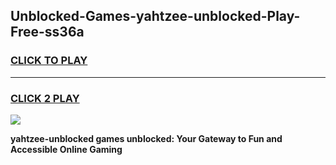 
## Unblocked-Games-yahtzee-unblocked-Play-Free-ss36a
<h3>
<a href="https://premium76.site?title=yahtzee-unblocked&ref=23A">CLICK TO PLAY</a></h3>
<hr>

<h3>
<a href="https://premium76.site?title=yahtzee-unblocked&ref=23A">CLICK 2 PLAY</a>
  
</h3>

<a href="https://premium76.site?title=yahtzee-unblocked&ref=23A"><img src="https://clearcache.store/games.png"></a>


**yahtzee-unblocked games unblocked: Your Gateway to Fun and Accessible Online Gaming**

